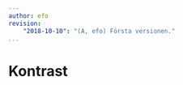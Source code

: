 ```yaml
---
author: efo
revision:
    "2018-10-10": "(A, efo) Första versionen."
...
```

Kontrast
=======================
